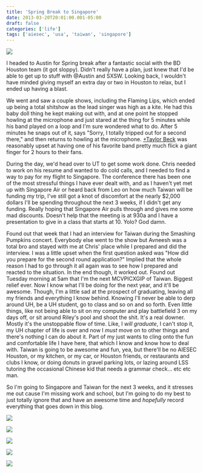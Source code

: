 ```yaml
---
title: 'Spring Break to Singapore'
date: 2013-03-20T20:01:00.001-05:00
draft: false
categories: ['life']
tags: ['aiesec', 'usa', 'taiwan', 'singapore']
---
```


[![](http://4.bp.blogspot.com/-vPZaEhzguxM/UUpU7KV4kCI/AAAAAAAAMs0/XLBuWrgvQuM/s400/IMG_4794.JPG)](http://4.bp.blogspot.com/-vPZaEhzguxM/UUpU7KV4kCI/AAAAAAAAMs0/XLBuWrgvQuM/s1600/IMG_4794.JPG)


I headed to Austin for Spring break after a fantastic social with the BD Houston team (it got sloppy). Didn't really have a plan, just knew that I'd be able to get up to stuff with @Austin and SXSW. Looking back, I wouldn't have minded giving myself an extra day or two in Houston to relax, but I ended up having a blast.

We went and saw a couple shows, including the Flaming Lips, which ended up being a total shitshow as the lead singer was high as a kite. He had this baby doll thing he kept making out with, and at one point he stopped howling at the microphone and just stared at the thing for 5 minutes while his band played on a loop and I'm sure wondered what to do. After 5 minutes he snaps out of it, says "Sorry, I totally tripped out for a second there," and then returns to howling at the microphone. [+Taylor Beck](http://plus.google.com/109324531653487392070) was reasonably upset at having one of his favorite band pretty much flick a giant finger for 2 hours to their fans.

During the day, we'd head over to UT to get some work done. Chris needed to work on his resume and wanted to do cold calls, and I needed to find a way to pay for my flight to Singapore. The conference there has been one of the most stressful things I have ever dealt with, and as I haven't yet met up with Singapore Air or heard back from Leo on how much Taiwan will be funding my trip, I've still got a knot of discomfort at the nearly $2,000 dollars I'll be spending throughout the next 3 weeks, if I didn't get any funding. Really hoping that Singapore Air pulls through and gives me some mad discounts. Doesn't help that the meeting is at 930a and I have a presentation to give in a class that starts at 10. Yolo? God damn.

Found out that week that I had an interview for Taiwan during the Smashing Pumpkins concert. Everybody else went to the show but Avneesh was a total bro and stayed with me at Chris' place while I prepared and did the interview. I was a little upset when the first question asked was "How did you prepare for the second round application?" Implied that the whole reason I had to go through it all again was to see how I prepared and reacted to the situation. In the end though, it worked out. Found out Tuesday morning at 5am that I'm the next MCVPICXGIP of Taiwan. Biggest relief ever. Now I know what I'll be doing for the next year, and it'll be awesome. Though, I'm a little sad at the prospect of graduating, leaving all my friends and everything I know behind. Knowing I'll never be able to derp around UH, be a UH student, go to class and so on and so forth. Even little things, like not being able to sit on my computer and play battlefield 3 on my days off, or sit around Riley's pool and shoot the shit. It's a real downer. Mostly it's the unstoppable flow of time. Like, I _will_ _graduate_, I can't stop it, my UH chapter of life is over and now I _must_ move on to other things and there's nothing I can do about it. Part of my just wants to cling onto the fun and comfortable life I have here, that which I know and know how to deal with. Taiwan is going to be awesome and fun, yea, but there'll be no AIESEC Houston, or my kitchen, or my car, or Houston friends, or restaurants and clubs I know, or doing donuts in gravel parking lots, or lazing around LSS tutoring the occasional Chinese kid that needs a grammar check... etc etc man.

So I'm going to Singapore and Taiwan for the next 3 weeks, and it stresses me out cause I'm missing work and school, but I'm going to do my best to just totally ignore that and have an awesome time and _hopefully_ record everything that goes down in this blog.


[![](http://2.bp.blogspot.com/-lqcUkOeSsDE/UUpU8dPMh8I/AAAAAAAAMtI/9SAJwQcw48w/s320/IMG_4796.JPG)](http://2.bp.blogspot.com/-lqcUkOeSsDE/UUpU8dPMh8I/AAAAAAAAMtI/9SAJwQcw48w/s1600/IMG_4796.JPG)



[![](http://3.bp.blogspot.com/-qf5ZtDjuEQc/UUpVBZogUJI/AAAAAAAAMuY/n23bhLL_Ff8/s320/IMG_4806.JPG)](http://3.bp.blogspot.com/-qf5ZtDjuEQc/UUpVBZogUJI/AAAAAAAAMuY/n23bhLL_Ff8/s1600/IMG_4806.JPG)



[![](http://4.bp.blogspot.com/-lU0YrlPowk4/UUpU15X4ktI/AAAAAAAAMvM/9P0EwiPfeMs/s320/IMG_4782.JPG)](http://4.bp.blogspot.com/-lU0YrlPowk4/UUpU15X4ktI/AAAAAAAAMvM/9P0EwiPfeMs/s1600/IMG_4782.JPG)



[![](http://2.bp.blogspot.com/-QUlGFb5FeyI/UUpU0xTL2xI/AAAAAAAAMuk/Vz_WVEljDtg/s320/IMG_4779.JPG)](http://2.bp.blogspot.com/-QUlGFb5FeyI/UUpU0xTL2xI/AAAAAAAAMuk/Vz_WVEljDtg/s1600/IMG_4779.JPG)



[![](http://3.bp.blogspot.com/-BJP6_d2ZOHE/UUpU_T55XCI/AAAAAAAAMt8/B_KaN4O9thU/s320/IMG_4802.JPG)](http://3.bp.blogspot.com/-BJP6_d2ZOHE/UUpU_T55XCI/AAAAAAAAMt8/B_KaN4O9thU/s1600/IMG_4802.JPG)

